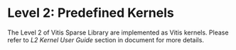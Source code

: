 # Level 2: Predefined Kernels

The Level 2 of Vitis Sparse Library are implemented as Vitis kernels. Please refer to _L2 Kernel User Guide_ section in document for more details.

